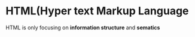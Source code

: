 # HTML(Hyper text Markup Language
HTML is only focusing on **information structure** and **sematics**
